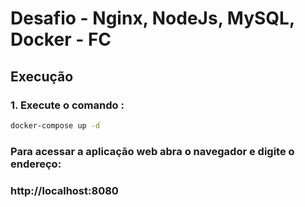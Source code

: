 # Desafio - Nginx, NodeJs, MySQL, Docker - FC
## Execução
### 1. Execute o comando :
```sh
docker-compose up -d
```
### Para acessar a aplicação web abra o navegador e digite o endereço: 
### http://localhost:8080
